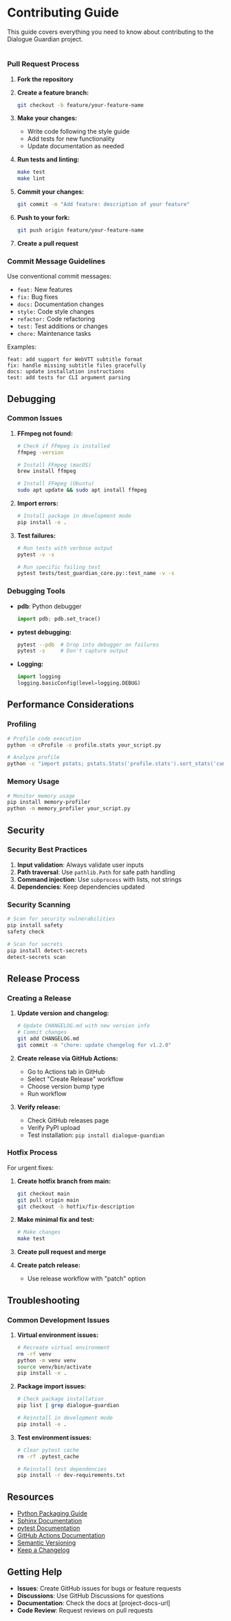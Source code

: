 <!--
SPDX-FileCopyrightText: 2025 Tony Snearly

SPDX-License-Identifier: OSL-3.0
-->

# Contributing Guide

This guide covers everything you need to know about contributing to the Dialogue Guardian project.

#

### Pull Request Process

1. **Fork the repository**

2. **Create a feature branch:**

   ```bash
   git checkout -b feature/your-feature-name
   ```

3. **Make your changes:**

   - Write code following the style guide
   - Add tests for new functionality
   - Update documentation as needed

4. **Run tests and linting:**

   ```bash
   make test
   make lint
   ```

5. **Commit your changes:**

   ```bash
   git commit -m "Add feature: description of your feature"
   ```

6. **Push to your fork:**

   ```bash
   git push origin feature/your-feature-name
   ```

7. **Create a pull request**

### Commit Message Guidelines

Use conventional commit messages:

- `feat:` New features
- `fix:` Bug fixes
- `docs:` Documentation changes
- `style:` Code style changes
- `refactor:` Code refactoring
- `test:` Test additions or changes
- `chore:` Maintenance tasks

Examples:

```
feat: add support for WebVTT subtitle format
fix: handle missing subtitle files gracefully
docs: update installation instructions
test: add tests for CLI argument parsing
```

## Debugging

### Common Issues

1. **FFmpeg not found:**

   ```bash
   # Check if FFmpeg is installed
   ffmpeg -version

   # Install FFmpeg (macOS)
   brew install ffmpeg

   # Install FFmpeg (Ubuntu)
   sudo apt update && sudo apt install ffmpeg
   ```

2. **Import errors:**

   ```bash
   # Install package in development mode
   pip install -e .
   ```

3. **Test failures:**

   ```bash
   # Run tests with verbose output
   pytest -v -s

   # Run specific failing test
   pytest tests/test_guardian_core.py::test_name -v -s
   ```

### Debugging Tools

- **pdb**: Python debugger

  ```python
  import pdb; pdb.set_trace()
  ```

- **pytest debugging:**

  ```bash
  pytest --pdb  # Drop into debugger on failures
  pytest -s     # Don't capture output
  ```

- **Logging:**

  ```python
  import logging
  logging.basicConfig(level=logging.DEBUG)
  ```

## Performance Considerations

### Profiling

```bash
# Profile code execution
python -m cProfile -o profile.stats your_script.py

# Analyze profile
python -c "import pstats; pstats.Stats('profile.stats').sort_stats('cumulative').print_stats(10)"
```

### Memory Usage

```bash
# Monitor memory usage
pip install memory-profiler
python -m memory_profiler your_script.py
```

## Security

### Security Best Practices

1. **Input validation**: Always validate user inputs
2. **Path traversal**: Use `pathlib.Path` for safe path handling
3. **Command injection**: Use `subprocess` with lists, not strings
4. **Dependencies**: Keep dependencies updated

### Security Scanning

```bash
# Scan for security vulnerabilities
pip install safety
safety check

# Scan for secrets
pip install detect-secrets
detect-secrets scan
```

## Release Process

### Creating a Release

1. **Update version and changelog:**

   ```bash
   # Update CHANGELOG.md with new version info
   # Commit changes
   git add CHANGELOG.md
   git commit -m "chore: update changelog for v1.2.0"
   ```

2. **Create release via GitHub Actions:**

   - Go to Actions tab in GitHub
   - Select "Create Release" workflow
   - Choose version bump type
   - Run workflow

3. **Verify release:**

   - Check GitHub releases page
   - Verify PyPI upload
   - Test installation: `pip install dialogue-guardian`

### Hotfix Process

For urgent fixes:

1. **Create hotfix branch from main:**

   ```bash
   git checkout main
   git pull origin main
   git checkout -b hotfix/fix-description
   ```

2. **Make minimal fix and test:**

   ```bash
   # Make changes
   make test
   ```

3. **Create pull request and merge**

4. **Create patch release:**

   - Use release workflow with "patch" option

## Troubleshooting

### Common Development Issues

1. **Virtual environment issues:**

   ```bash
   # Recreate virtual environment
   rm -rf venv
   python -m venv venv
   source venv/bin/activate
   pip install -e .
   ```

2. **Package import issues:**

   ```bash
   # Check package installation
   pip list | grep dialogue-guardian

   # Reinstall in development mode
   pip install -e .
   ```

3. **Test environment issues:**

   ```bash
   # Clear pytest cache
   rm -rf .pytest_cache

   # Reinstall test dependencies
   pip install -r dev-requirements.txt
   ```

## Resources

- [Python Packaging Guide](https://packaging.python.org/)
- [Sphinx Documentation](https://www.sphinx-doc.org/)
- [pytest Documentation](https://docs.pytest.org/)
- [GitHub Actions Documentation](https://docs.github.com/en/actions)
- [Semantic Versioning](https://semver.org/)
- [Keep a Changelog](https://keepachangelog.com/)

## Getting Help

- **Issues**: Create GitHub issues for bugs or feature requests
- **Discussions**: Use GitHub Discussions for questions
- **Documentation**: Check the docs at [project-docs-url]
- **Code Review**: Request reviews on pull requests
